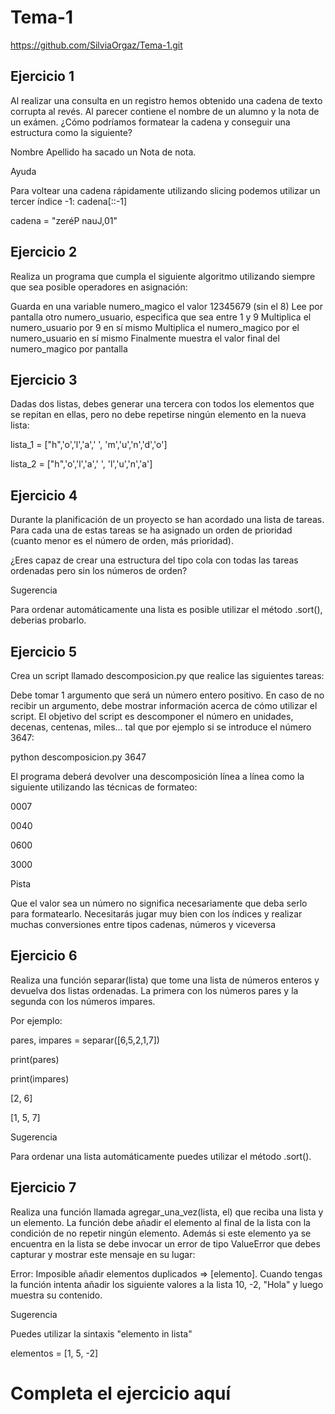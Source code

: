 # Tema-1
https://github.com/SilviaOrgaz/Tema-1.git
## Ejercicio 1
Al realizar una consulta en un registro hemos obtenido una cadena de texto corrupta al revés. Al parecer contiene el nombre de un alumno y la nota de un exámen. ¿Cómo podríamos formatear la cadena y conseguir una estructura como la siguiente?

Nombre Apellido ha sacado un Nota de nota.

Ayuda

Para voltear una cadena rápidamente utilizando slicing podemos utilizar un tercer índice -1: cadena[::-1]

cadena = "zeréP nauJ,01"



## Ejercicio 2
Realiza un programa que cumpla el siguiente algoritmo utilizando siempre que sea posible operadores en asignación:

Guarda en una variable numero_magico el valor 12345679 (sin el 8)
Lee por pantalla otro numero_usuario, especifica que sea entre 1 y 9
Multiplica el numero_usuario por 9 en sí mismo
Multiplica el numero_magico por el numero_usuario en sí mismo
Finalmente muestra el valor final del numero_magico por pantalla


## Ejercicio 3
Dadas dos listas, debes generar una tercera con todos los elementos que se repitan en ellas, pero no debe repetirse ningún elemento en la nueva lista:

lista_1 = ["h",'o','l','a',' ', 'm','u','n','d','o']

lista_2 = ["h",'o','l','a',' ', 'l','u','n','a']



## Ejercicio 4
Durante la planificación de un proyecto se han acordado una lista de tareas. Para cada una de estas tareas se ha asignado un orden de prioridad (cuanto menor es el número de orden, más prioridad).

¿Eres capaz de crear una estructura del tipo cola con todas las tareas ordenadas pero sin los números de orden?

Sugerencia

Para ordenar automáticamente una lista es posible utilizar el método .sort(), deberias probarlo.



## Ejercicio 5
Crea un script llamado descomposicion.py que realice las siguientes tareas:

Debe tomar 1 argumento que será un número entero positivo.
En caso de no recibir un argumento, debe mostrar información acerca de cómo utilizar el script.
El objetivo del script es descomponer el número en unidades, decenas, centenas, miles... tal que por ejemplo si se introduce el número 3647:

python descomposicion.py 3647

El programa deberá devolver una descomposición línea a línea como la siguiente utilizando las técnicas de formateo:

0007

0040

0600

3000

Pista

Que el valor sea un número no significa necesariamente que deba serlo para formatearlo. Necesitarás jugar muy bien con los índices y realizar muchas conversiones entre tipos cadenas, números y viceversa



## Ejercicio 6
Realiza una función separar(lista) que tome una lista de números enteros y devuelva dos listas ordenadas. La primera con los números pares y la segunda con los números impares.

Por ejemplo:

pares, impares = separar([6,5,2,1,7])

print(pares)

print(impares)

[2, 6]

[1, 5, 7]

Sugerencia

Para ordenar una lista automáticamente puedes utilizar el método .sort().



## Ejercicio 7
Realiza una función llamada agregar_una_vez(lista, el) que reciba una lista y un elemento. La función debe añadir el elemento al final de la lista con la condición de no repetir ningún elemento. Además si este elemento ya se encuentra en la lista se debe invocar un error de tipo ValueError que debes capturar y mostrar este mensaje en su lugar:

Error: Imposible añadir elementos duplicados => [elemento].
Cuando tengas la función intenta añadir los siguiente valores a la lista 10, -2, "Hola" y luego muestra su contenido.

Sugerencia

Puedes utilizar la sintaxis "elemento in lista"

elementos = [1, 5, -2]
 
# Completa el ejercicio aquí
